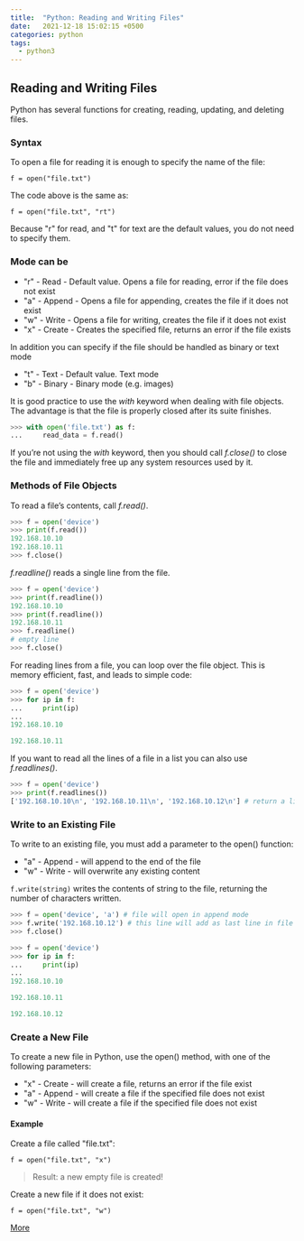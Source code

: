 ```yaml
---
title:  "Python: Reading and Writing Files"
date:   2021-12-18 15:02:15 +0500
categories: python
tags:
  - python3
---
```


## Reading and Writing Files
Python has several functions for creating, reading, updating, and deleting files.

### Syntax

To open a file for reading it is enough to specify the name of the file:

`f = open("file.txt")`

The code above is the same as:

`f = open("file.txt", "rt")`

Because "r" for read, and "t" for text are the default values, you do not need to specify them.

### Mode can be

- "r" - Read - Default value. Opens a file for reading, error if the file does not exist
- "a" - Append - Opens a file for appending, creates the file if it does not exist
- "w" - Write - Opens a file for writing, creates the file if it does not exist
- "x" - Create - Creates the specified file, returns an error if the file exists

In addition you can specify if the file should be handled as binary or text mode

- "t" - Text - Default value. Text mode
- "b" - Binary - Binary mode (e.g. images)

It is good practice to use the _with_ keyword when dealing with file objects. The advantage is that the file is properly closed after its suite finishes.

```py
>>> with open('file.txt') as f:
...     read_data = f.read()
```

If you’re not using the _with_ keyword, then you should call _f.close()_ to close the file and immediately free up any system resources used by it.

### Methods of File Objects

To read a file’s contents, call _f.read()_.

```py
>>> f = open('device')
>>> print(f.read())
192.168.10.10
192.168.10.11
>>> f.close()
```

_f.readline()_ reads a single line from the file.

```py
>>> f = open('device')
>>> print(f.readline())
192.168.10.10
>>> print(f.readline())
192.168.10.11
>>> f.readline()
# empty line
>>> f.close()
```

For reading lines from a file, you can loop over the file object. This is memory efficient, fast, and leads to simple code:

```py
>>> f = open('device')
>>> for ip in f:
...     print(ip)
...
192.168.10.10

192.168.10.11
```

If you want to read all the lines of a file in a list you can also use _f.readlines()_.

```py
>>> f = open('device')
>>> print(f.readlines())
['192.168.10.10\n', '192.168.10.11\n', '192.168.10.12\n'] # return a list
```

### Write to an Existing File

To write to an existing file, you must add a parameter to the open() function:

- "a" - Append - will append to the end of the file
- "w" - Write - will overwrite any existing content

`f.write(string)` writes the contents of string to the file, returning the number of characters written.

```py
>>> f = open('device', 'a') # file will open in append mode
>>> f.write('192.168.10.12') # this line will add as last line in file
>>> f.close()

>>> f = open('device')
>>> for ip in f:
...     print(ip)
...
192.168.10.10

192.168.10.11

192.168.10.12
```

### Create a New File

To create a new file in Python, use the open() method, with one of the following parameters:

- "x" - Create - will create a file, returns an error if the file exist
- "a" - Append - will create a file if the specified file does not exist
- "w" - Write - will create a file if the specified file does not exist

#### Example

Create a file called "file.txt":

`f = open("file.txt", "x")`

> Result: a new empty file is created!

Create a new file if it does not exist:

`f = open("file.txt", "w")`

[More](https://docs.python.org/3.8/tutorial/inputoutput.html#reading-and-writing-files)
